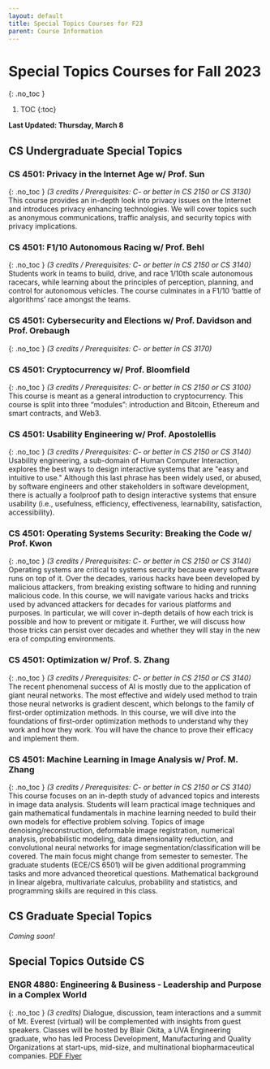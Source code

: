 ```yaml
---
layout: default
title: Special Topics Courses for F23
parent: Course Information
---
```


# Special Topics Courses for Fall 2023
{: .no_toc }

1. TOC
{:toc}


__Last Updated: Thursday, March 8__

## CS Undergraduate Special Topics

### CS 4501: Privacy in the Internet Age w/ Prof. Sun
{: .no_toc }
_(3 credits  / Prerequisites: C- or better in CS 2150 or CS 3130)_     
This course provides an in-depth look into privacy issues on the Internet and introduces privacy enhancing technologies. We will cover topics such as anonymous communications, traffic analysis, and security topics with privacy implications.

### CS 4501: F1/10 Autonomous Racing w/ Prof. Behl
{: .no_toc }
_(3 credits  / Prerequisites: C- or better in CS 2150 or CS 3140)_     
Students work in teams to build, drive, and race 1/10th scale autonomous racecars, while learning about the principles of perception, planning, and control for autonomous vehicles. The course culminates in a F1/10 ‘battle of algorithms’ race amongst the teams.

### CS 4501: Cybersecurity and Elections w/ Prof. Davidson and Prof. Orebaugh
{: .no_toc }
_(3 credits  / Prerequisites: C- or better in CS 3170)_     

### CS 4501: Cryptocurrency w/ Prof. Bloomfield
{: .no_toc }
_(3 credits  / Prerequisites: C- or better in CS 2150 or CS 3100)_     
This course is meant as a general introduction to cryptocurrency. This course is split into three “modules”: introduction and Bitcoin, Ethereum and smart contracts, and Web3.

### CS 4501: Usability Engineering w/ Prof. Apostolellis
{: .no_toc }
_(3 credits  / Prerequisites: C- or better in CS 2150 or CS 3140)_     
Usability engineering, a sub-domain of Human Computer Interaction, explores the best ways to design interactive systems that are "easy and intuitive to use." Although this last phrase has been widely used, or abused, by software engineers and other stakeholders in software development, there is actually a foolproof path to design interactive systems that ensure usability (i.e., usefulness, efficiency, effectiveness, learnability, satisfaction, accessibility).

### CS 4501: Operating Systems Security: Breaking the Code w/ Prof. Kwon
{: .no_toc }
_(3 credits  / Prerequisites: C- or better in CS 2150 or CS 3140)_     
Operating systems are critical to systems security because every software runs on top of it. Over the decades, various hacks have been developed by malicious attackers, from breaking existing software to hiding and running malicious code. In this course, we will navigate various hacks and tricks used by advanced attackers for decades for various platforms and purposes. In particular, we will cover in-depth details of how each trick is possible and how to prevent or mitigate it. Further, we will discuss how those tricks can persist over decades and whether they will stay in the new era of computing environments.

### CS 4501: Optimization w/ Prof. S. Zhang
{: .no_toc }
_(3 credits  / Prerequisites: C- or better in CS 2150 or CS 3140)_     
The recent phenomenal success of AI is mostly due to the application of giant neural networks. The most effective and widely used method to train those neural networks is gradient descent, which belongs to the family of first-order optimization methods. In this course, we will dive into the foundations of first-order optimization methods to understand why they work and how they work. You will have the chance to prove their efficacy and implement them.

### CS 4501: Machine Learning in Image Analysis w/ Prof. M. Zhang
{: .no_toc }
_(3 credits  / Prerequisites: C- or better in CS 2150 or CS 3140)_     
This course focuses on an in-depth study of advanced topics and interests in image data analysis. Students will learn practical image techniques and gain mathematical fundamentals in machine learning needed to build their own models for effective problem solving. Topics of image denoising/reconstruction, deformable image registration, numerical analysis, probabilistic modeling, data dimensionality reduction, and convolutional neural networks for image segmentation/classification will be covered. The main focus might change from semester to semester. The graduate students (ECE/CS 6501) will be given additional programming tasks and more advanced theoretical questions. Mathematical background in linear algebra, multivariate calculus, probability and statistics, and programming skills are required in this class.

## CS Graduate Special Topics

_Coming soon!_

## Special Topics Outside CS

### ENGR 4880: Engineering & Business - Leadership and Purpose in a Complex World
{: .no_toc }
_(3 credits)_
Dialogue, discussion, team interactions and a summit of Mt. Everest (virtual) will be complemented with insights from guest speakers.  Classes will be hosted by Blair Okita, a UVA Engineering graduate, who has led Process Development, Manufacturing and Quality Organizations at start-ups, mid-size, and multinational biopharmaceutical companies. [PDF Flyer](/semester/f23/engr4880-f23.pdf)
